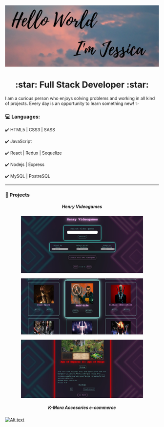 ![](https://github.com/jessicasaule/jessicasaule/blob/52ddd2142c8ca6d46260a87bcf1151dd9dc217e6/github%20banner.png)
<h1 align="center"> :star: Full Stack Developer :star: </h1>

I am a curious person who enjoys solving problems and working in all kind of projects. Every day is an opportunity to learn something new! :sparkles:

### :computer: Languages:

:heavy_check_mark: HTML5 | CSS3 | SASS

:heavy_check_mark: JavaScript

:heavy_check_mark: React | Redux | Sequelize

:heavy_check_mark: Nodejs | Express

:heavy_check_mark: MySQL | PostreSQL


<hr />

### :pushpin: Projects

<h5 align="center">Henry Videogames</h5>

<p align="center"><img src="https://github.com/jessicasaule/jessicasaule/blob/06a200b26fca4b73157dceff8bd3278877037507/homepage.jpg" width="400" /></p>
<p align="center"><img src="https://github.com/jessicasaule/jessicasaule/blob/06a200b26fca4b73157dceff8bd3278877037507/allvideogames.jpg" width="400" /></p>
<p align="center"><img src="https://github.com/jessicasaule/jessicasaule/blob/06a200b26fca4b73157dceff8bd3278877037507/detailpage.jpg" width="400" /></p>


<h5 align="center">K-Mora Accesories e-commerce</h5>

[![Alt text](https://img.youtube.com/vi/QoSK1GlyrxU/0.jpg)](https://www.youtube.com/watch?v=QoSK1GlyrxU)


